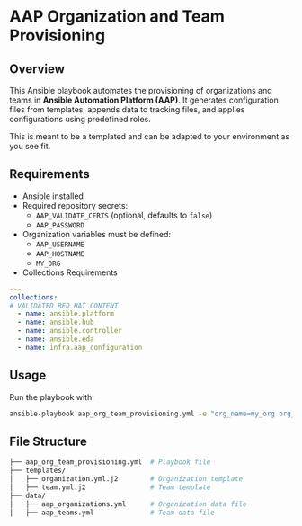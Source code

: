 # AAP Organization and Team Provisioning

## Overview
This Ansible playbook automates the provisioning of organizations and teams in **Ansible Automation Platform (AAP)**. It generates configuration files from templates, appends data to tracking files, and applies configurations using predefined roles.

This is meant to be a templated and can be adapted to your environment as you see fit.

## Requirements
- Ansible installed
- Required repository secrets:
  - `AAP_VALIDATE_CERTS` (optional, defaults to `false`)
  - `AAP_PASSWORD`
- Organization variables must be defined:
  - `AAP_USERNAME`
  - `AAP_HOSTNAME`
  - `MY_ORG`
- Collections Requirements

```yaml
---
collections:
# VALIDATED RED HAT CONTENT
  - name: ansible.platform
  - name: ansible.hub
  - name: ansible.controller
  - name: ansible.eda
  - name: infra.aap_configuration
```
## Usage
Run the playbook with:

```sh
ansible-playbook aap_org_team_provisioning.yml -e "org_name=my_org org_full_name='My Organization' org_description='Description here'"
```

## File Structure
```sh
├── aap_org_team_provisioning.yml  # Playbook file
├── templates/
│   ├── organization.yml.j2        # Organization template
│   ├── team.yml.j2                # Team template
├── data/
│   ├── aap_organizations.yml      # Organization data file
│   ├── aap_teams.yml              # Team data file
```
